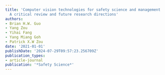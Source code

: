 ```yaml
---
title: 'Computer vision technologies for safety science and management in construction:
  A critical review and future research directions'
authors:
- Brian H.W. Guo
- Yang Zou
- Yihai Fang
- Yang Miang Goh
- Patrick X.W Zou
date: '2021-01-01'
publishDate: '2024-07-29T09:57:23.256709Z'
publication_types:
- article-journal
publication: '*Safety Science*'
---
```

